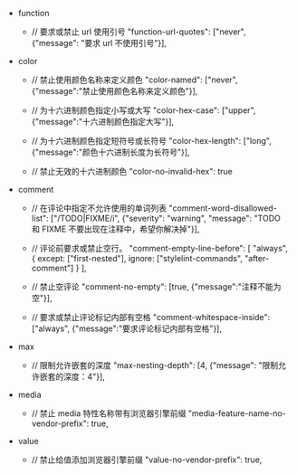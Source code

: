 - function
    - // 要求或禁止 url 使用引号
    "function-url-quotes": ["never", {"message": "要求 url 不使用引号"}],

- color
    - // 禁止使用颜色名称来定义颜色
    "color-named": ["never", {"message":"禁止使用颜色名称来定义颜色"}],

    - // 为十六进制颜色指定小写或大写
    "color-hex-case": ["upper", {"message":"十六进制颜色指定大写"}],

    - // 为十六进制颜色指定短符号或长符号
    "color-hex-length": ["long", {"message":"颜色十六进制长度为长符号"}],

    - // 禁止无效的十六进制颜色
    "color-no-invalid-hex": true

- comment
    - // 在评论中指定不允许使用的单词列表
    "comment-word-disallowed-list": ["/TODO|FIXME/i", {"severity": "warning", "message": "TODO 和 FIXME 不要出现在注释中，希望你解决掉"}],

    - // 评论前要求或禁止空行。
    "comment-empty-line-before": [
    "always",
    {
    except: ["first-nested"],
    ignore: ["stylelint-commands", "after-comment"]
    }
    ],

    - // 禁止空评论
    "comment-no-empty": [true, {"message":"注释不能为空"}],

    - // 要求或禁止评论标记内部有空格
    "comment-whitespace-inside": ["always", {"message":"要求评论标记内部有空格"}],

- max
    - // 限制允许嵌套的深度
    "max-nesting-depth": [4, {"message": "限制允许嵌套的深度：4"}],

- media
    - // 禁止 media 特性名称带有浏览器引擎前缀
    "media-feature-name-no-vendor-prefix": true,

- value
    - // 禁止给值添加浏览器引擎前缀
    "value-no-vendor-prefix": true,